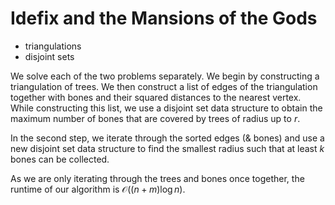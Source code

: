 # Idefix and the Mansions of the Gods

* triangulations
* disjoint sets

We solve each of the two problems separately. We begin by constructing a triangulation of trees. We then construct a list of edges of the triangulation together with bones and their squared distances to the nearest vertex. While constructing this list, we use a disjoint set data structure to obtain the maximum number of bones that are covered by trees of radius up to $r$.

In the second step, we iterate through the sorted edges (& bones) and use a new disjoint set data structure to find the smallest radius such that at least $k$ bones can be collected.

As we are only iterating through the trees and bones once together, the runtime of our algorithm is $\mathcal{O}((n+m) \log n)$.
